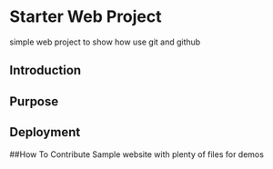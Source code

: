 # Starter Web Project

simple web project to show how use git and github

## Introduction

## Purpose

## Deployment

##How To Contribute
Sample website with plenty of files for demos
